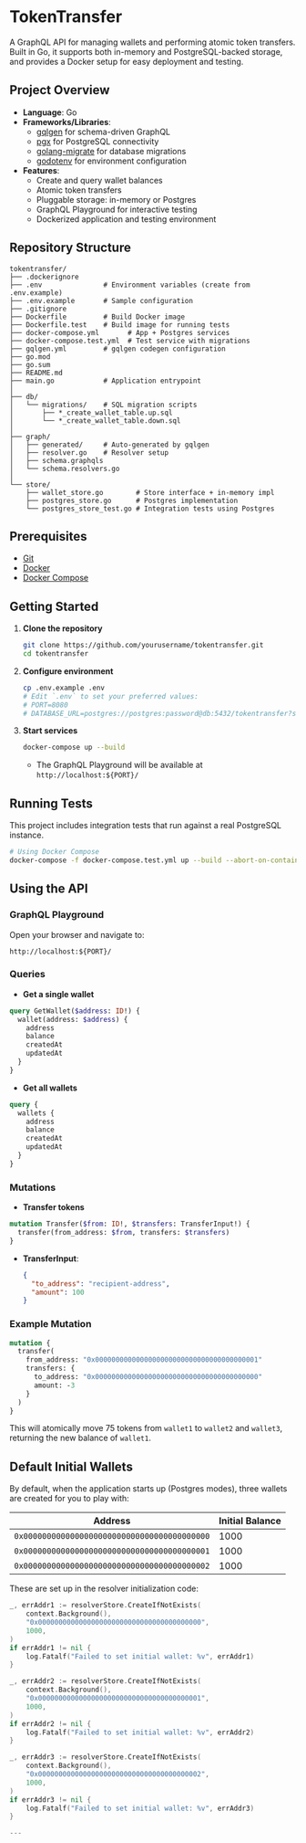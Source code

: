# TokenTransfer

A GraphQL API for managing wallets and performing atomic token transfers. Built in Go, it supports both in-memory and PostgreSQL-backed storage, and provides a Docker setup for easy deployment and testing.

## Project Overview

- **Language**: Go
- **Frameworks/Libraries**:
  - [gqlgen](https://gqlgen.com/) for schema-driven GraphQL
  - [pgx](https://github.com/jackc/pgx) for PostgreSQL connectivity
  - [golang-migrate](https://github.com/golang-migrate/migrate) for database migrations
  - [godotenv](https://github.com/joho/godotenv) for environment configuration
- **Features**:
  - Create and query wallet balances
  - Atomic token transfers
  - Pluggable storage: in-memory or Postgres
  - GraphQL Playground for interactive testing
  - Dockerized application and testing environment

## Repository Structure

```
tokentransfer/
├── .dockerignore
├── .env               # Environment variables (create from .env.example)
├── .env.example       # Sample configuration
├── .gitignore
├── Dockerfile         # Build Docker image
├── Dockerfile.test    # Build image for running tests
├── docker-compose.yml       # App + Postgres services
├── docker-compose.test.yml  # Test service with migrations
├── gqlgen.yml         # gqlgen codegen configuration
├── go.mod
├── go.sum
├── README.md
├── main.go            # Application entrypoint
│
├── db/
│   └── migrations/    # SQL migration scripts
│       ├── *_create_wallet_table.up.sql
│       └── *_create_wallet_table.down.sql
│
├── graph/
│   ├── generated/     # Auto-generated by gqlgen
│   ├── resolver.go    # Resolver setup
│   ├── schema.graphqls
│   └── schema.resolvers.go
│
└── store/
    ├── wallet_store.go        # Store interface + in-memory impl
    ├── postgres_store.go      # Postgres implementation
    └── postgres_store_test.go # Integration tests using Postgres
```

## Prerequisites

- [Git](https://git-scm.com/)
- [Docker](https://www.docker.com/)
- [Docker Compose](https://docs.docker.com/compose/)

## Getting Started

1. **Clone the repository**

   ```bash
   git clone https://github.com/yourusername/tokentransfer.git
   cd tokentransfer
   ```

2. **Configure environment**

   ```bash
   cp .env.example .env
   # Edit `.env` to set your preferred values:
   # PORT=8080
   # DATABASE_URL=postgres://postgres:password@db:5432/tokentransfer?sslmode=disable
   ```

3. **Start services**

   ```bash
   docker-compose up --build
   ```

   - The GraphQL Playground will be available at `http://localhost:${PORT}/`

## Running Tests

This project includes integration tests that run against a real PostgreSQL instance.

```bash
# Using Docker Compose
docker-compose -f docker-compose.test.yml up --build --abort-on-container-exit

```

## Using the API

### GraphQL Playground

Open your browser and navigate to:

```
http://localhost:${PORT}/
```

### Queries

- **Get a single wallet**

```graphql
query GetWallet($address: ID!) {
  wallet(address: $address) {
    address
    balance
    createdAt
    updatedAt
  }
}
```

- **Get all wallets**

```graphql
query {
  wallets {
    address
    balance
    createdAt
    updatedAt
  }
}
```

### Mutations

- **Transfer tokens**

```graphql
mutation Transfer($from: ID!, $transfers: TransferInput!) {
  transfer(from_address: $from, transfers: $transfers)
}
```

- **TransferInput**:
  ```json
  {
    "to_address": "recipient-address",
    "amount": 100
  }
  ```

### Example Mutation

```graphql
mutation {
  transfer(
    from_address: "0x0000000000000000000000000000000000000001"
    transfers: {
      to_address: "0x0000000000000000000000000000000000000000"
      amount: -3
    }
  )
}
```

This will atomically move 75 tokens from `wallet1` to `wallet2` and `wallet3`, returning the new balance of `wallet1`.

## Default Initial Wallets

By default, when the application starts up (Postgres modes), three wallets are created for you to play with:

| Address                                      | Initial Balance |
| -------------------------------------------- | --------------- |
| `0x0000000000000000000000000000000000000000` | 1000            |
| `0x0000000000000000000000000000000000000001` | 1000            |
| `0x0000000000000000000000000000000000000002` | 1000            |

These are set up in the resolver initialization code:

```go
_, errAddr1 := resolverStore.CreateIfNotExists(
    context.Background(),
    "0x0000000000000000000000000000000000000000",
    1000,
)
if errAddr1 != nil {
    log.Fatalf("Failed to set initial wallet: %v", errAddr1)
}

_, errAddr2 := resolverStore.CreateIfNotExists(
    context.Background(),
    "0x0000000000000000000000000000000000000001",
    1000,
)
if errAddr2 != nil {
    log.Fatalf("Failed to set initial wallet: %v", errAddr2)
}

_, errAddr3 := resolverStore.CreateIfNotExists(
    context.Background(),
    "0x0000000000000000000000000000000000000002",
    1000,
)
if errAddr3 != nil {
    log.Fatalf("Failed to set initial wallet: %v", errAddr3)
}

---
```
